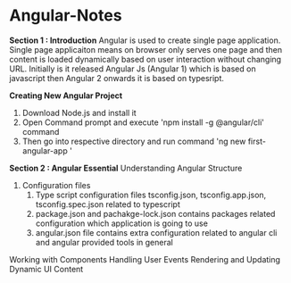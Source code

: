 # Angular-Notes
**Section 1 : Introduction**
Angular is used to create single page application. Single page applicaiton means on browser only serves one page and then content is loaded dynamically based on user interaction without changing URL.
Initially is it released Angular Js (Angular 1) which is based on javascript then Angular 2 onwards it is based on typesript. 

**Creating New Angular Project**
1.  Download Node.js and install it
2.  Open Command prompt and execute 'npm install -g @angular/cli' command
3.  Then go into respective directory and run command 'ng new first-angular-app '


**Section 2 : Angular Essential**
Understanding Angular Structure
1. Configuration files
   1. Type script configuration files tsconfig.json, tsconfig.app.json, tsconfig.spec.json related to typescript 
   2. package.json and pachakge-lock.json contains packages related configuration which application is going to use
   3. angular.json file contains extra configuration related to angular cli and angular provided tools in general

Working with Components
Handling User Events
Rendering and Updating Dynamic UI Content


